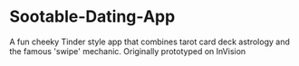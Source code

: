 # Sootable-Dating-App
A fun cheeky Tinder style app that combines tarot card deck astrology and the famous 'swipe' mechanic.
Originally prototyped on InVision
